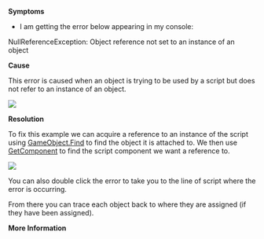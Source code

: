 
        

**Symptoms** 

*   I am getting the error below appearing in my console:

NullReferenceException: Object reference not set to an instance of an   
object

**Cause** 

This error is caused when an object is trying to be used by a script but does not refer to an instance of an object.

![](/hc/en-us/article_attachments/201997873/NullReferenceException_a.png)

**Resolution** 

To fix this example we can acquire a reference to an instance of the script using [GameObject.Find](http://docs.unity3d.com/ScriptReference/GameObject.Find.html) to find the object it is attached to. We then use [GetComponent](http://docs.unity3d.com/ScriptReference/GameObject.GetComponent.html) to find the script component we want a reference to.

![](/hc/en-us/article_attachments/201840336/NullReferenceException_b.png)

You can also double click the error to take you to the line of script where the error is occurring.

From there you can trace each object back to where they are assigned (if they have been assigned).

**More Information** 

      